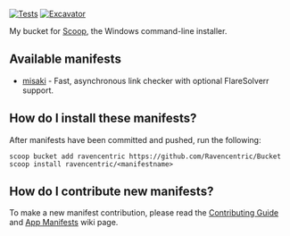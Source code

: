 [![Tests](https://github.com/Ravencentric/Bucket/actions/workflows/ci.yml/badge.svg)](https://github.com/Ravencentric/Bucket/actions/workflows/ci.yml) [![Excavator](https://github.com/Ravencentric/Bucket/actions/workflows/excavator.yml/badge.svg)](https://github.com/Ravencentric/Bucket/actions/workflows/excavator.yml)

My bucket for [Scoop](https://scoop.sh), the Windows command-line installer.

## Available manifests

- [misaki](https://github.com/Ravencentric/misaki) - Fast, asynchronous link checker with optional FlareSolverr support.

## How do I install these manifests?

After manifests have been committed and pushed, run the following:

```pwsh
scoop bucket add ravencentric https://github.com/Ravencentric/Bucket
scoop install ravencentric/<manifestname>
```

## How do I contribute new manifests?

To make a new manifest contribution, please read the [Contributing
Guide](https://github.com/ScoopInstaller/.github/blob/main/.github/CONTRIBUTING.md)
and [App Manifests](https://github.com/ScoopInstaller/Scoop/wiki/App-Manifests)
wiki page.
